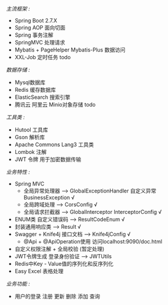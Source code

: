 *主流框架 :*
- Spring Boot 2.7.X 
- Spring AOP 面向切面
- Spring 事务注解
- SpringMVC   处理请求
- Mybatis + PageHelper   Mybatis-Plus 数据访问
- XXL-Job  定时任务  todo

*数据存储 :*
- Mysql数据库
- Redis 缓存数据库
- ElasticSearch 搜索引擎
- 腾讯云 阿里云 Minio对象存储  todo

*工具类 :*
- Hutool 工具库
- Gson 解析库
- Apache Commons Lang3 工具类
- Lombok 注解 
- JWT 令牌  用于加密数据传输

*业务特性 :*
- Spring MVC   
  - 全局异常处理器 -->  GlobalExceptionHandler 自定义异常 BusinessException √
  - 全局跨域处理  -->   CorsConfig  √
  - 全局请求拦截器  -->  GlobalInterceptor   InterceptorConfig  √
- ENUM类  自定义错误码  -->  ResultCodeEnum   √
- 封装通用响应类  -->  Result   √
- Swagger + Knife4j 接口文档  --> Knife4jConfig  √
  - @Api + @ApiOperation使用  访问localhost:9090/doc.html  
- 自定义权限注解 + 全局校验 (暂定处理) 
- JWT令牌生成 登录身份验证   --> JWTUtils  
- Redis中Key - Value值的序列化和反序列化
- Easy Excel 表格处理 

*业务功能 :*
- 用户的登录  注册   更新   删除   添加  查询
